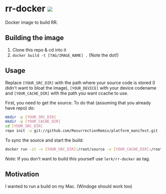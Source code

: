 # rr-docker [![](https://images.microbadger.com/badges/image/lerk/rr-docker.svg)](https://microbadger.com/images/lerk/rr-docker "Get your own image badge on microbadger.com")

Docker image to build RR.

## Building the image

1. Clone this repo & cd into it
2. `docker build -t [TAG/IMAGE_NAME] .` (Note the dot!)

## Usage

Replace `[YOUR_SRC_DIR]` with the path where your source code is stored (I didn't want to bloat the image), `[YOUR_DEVICE]` with your device codename and `[YOUR_CACHE_DIR]` with the path you want ccache to use.

First, you need to get the source. To do that (assuming that you already have repo) do:

```bash
mkdir -p [YOUR_SRC_DIR]
mkdir -p [YOUR_CACHE_DIR]
cd [YOUR_SRC_DIR]
repo init -u git://github.com/ResurrectionRemix/platform_manifest.git -b marshmallow --depth=1
```

To sync the source and start the build:

```bash
docker run -it -v [YOUR_SRC_DIR]:/root/source -v [YOUR_CACHE_DIR]:/root/cache -e "DEVICE=[YOUR_DEVICE]" [TAG/IMAGE_NAME]
```

*Note:* If you don't want to build this yourself use `lerk/rr-docker` as tag.

## Motivation

I wanted to run a build on my Mac. (Windoge should work too)
